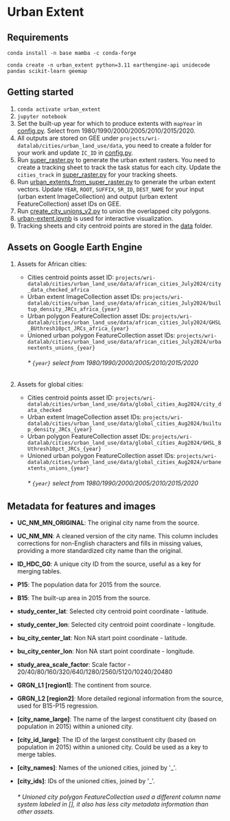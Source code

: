 # Urban Extent

## Requirements
`conda install -n base mamba -c conda-forge`

`conda create -n urban_extent python=3.11 earthengine-api unidecode pandas scikit-learn geemap`

## Getting started
1. `conda activate urban_extent`
2. `jupyter notebook`
3. Set the built-up year for which to produce extents with `mapYear` in [config.py](gee/config.py). Select from 1980/1990/2000/2005/2010/2015/2020.
4. All outputs are stored on GEE under `projects/wri-datalab/cities/urban_land_use/data`, you need to create a folder for your work and update `IC_ID` in [config.py](gee/config.py).
5. Run [super_raster.py](gee/super_raster.py) to generate the urban extent rasters. You need to create a tracking sheet to track the task status for each city. Update the `cities_track` in [super_raster.py](gee/super_raster.py) for your tracking sheets.
6. Run [urban_extents_from_super_raster.py](gee/urban_extents_from_super_raster.py) to generate the urban extent vectors. Update `YEAR`, `ROOT`, `SUFFIX`, `SR_ID`, `DEST_NAME` for your input (urban extent ImageCollection) and output (urban extent FeatureCollection) asset IDs on GEE. 
7. Run [create_city_unions_v2.py](gee/create_city_unions_v2.py) to union the overlapped city polygons.
8. [urban-extent.ipynb](gee/urban-extent.ipynb) is used for interactive visualization.
9. Tracking sheets and city centroid points are stored in the [data](gee/data) folder.

## Assets on Google Earth Engine
1. Assets for African cities:
    - Cities centroid points asset ID: `projects/wri-datalab/cities/urban_land_use/data/african_cities_July2024/city_data_checked_africa`
    - Urban extent ImageCollection asset IDs: `projects/wri-datalab/cities/urban_land_use/data/african_cities_July2024/builtup_density_JRCs_africa_{year}`
    - Urban polygon FeatureCollection asset IDs: `projects/wri-datalab/cities/urban_land_use/data/african_cities_July2024/GHSL_BUthresh10pct_JRCs_africa_{year}`
    - Unioned urban polygon FeatureCollection asset IDs: `projects/wri-datalab/cities/urban_land_use/data/african_cities_July2024/urbanextents_unions_{year}`
        ###### * `{year}` select from 1980/1990/2000/2005/2010/2015/2020

2. Assets for global cities:
    - Cities centroid points asset ID: `projects/wri-datalab/cities/urban_land_use/data/global_cities_Aug2024/city_data_checked`
    - Urban extent ImageCollection asset IDs: `projects/wri-datalab/cities/urban_land_use/data/global_cities_Aug2024/builtup_density_JRCs_{year}`
    - Urban polygon FeatureCollection asset IDs: `projects/wri-datalab/cities/urban_land_use/data/global_cities_Aug2024/GHSL_BUthresh10pct_JRCs_{year}`
    - Unioned urban polygon FeatureCollection asset IDs: `projects/wri-datalab/cities/urban_land_use/data/global_cities_Aug2024/urbanextents_unions_{year}`
        ###### * `{year}` select from 1980/1990/2000/2005/2010/2015/2020

## Metadata for features and images
- **UC_NM_MN_ORIGINAL**: The original city name from the source.
- **UC_NM_MN**: A cleaned version of the city name. This column includes corrections for non-English characters and fills in missing values, providing a more standardized city name than the original.
- **ID_HDC_G0**: A unique city ID from the source, useful as a key for merging tables.
- **P15**: The population data for 2015 from the source.
- **B15**: The built-up area in 2015 from the source.
- **study_center_lat**: Selected city centroid point coordinate - latitude.
- **study_center_lon**: Selected city centroid point coordinate - longitude.
- **bu_city_center_lat**: Non NA start point coordinate - latitude.
- **bu_city_center_lon**:  Non NA start point coordinate - longitude.
- **study_area_scale_factor**: Scale factor - 20/40/80/160/320/640/1280/2560/5120/10240/20480
- **GRGN_L1 [region1]**: The continent from source.
- **GRGN_L2 [region2]**: More detailed regional information from the source, used for B15-P15 regression. 
- **[city_name_large]**: The name of the largest constituent city (based on population in 2015) within a unioned city.
- **[city_id_large]**: The ID of the largest constituent city (based on population in 2015) within a unioned city. Could be used as a key to merge tables.
- **[city_names]**: Names of the unioned cities, joined by '_'.
- **[city_ids]**: IDs of the unioned cities, joined by '_'.

    ###### * Unioned city polygon FeatureCollection used a different column name system labeled in [], it also has less city metadata information than other assets.
